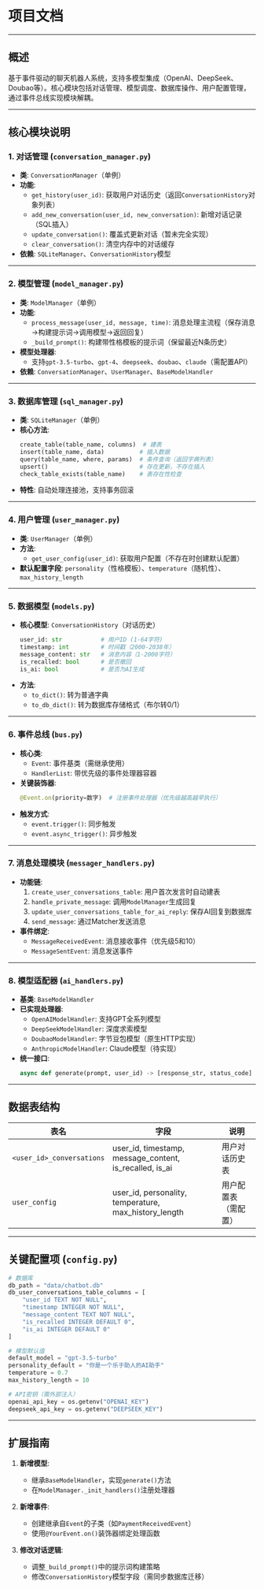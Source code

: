 # 项目文档

---

## 概述
基于事件驱动的聊天机器人系统，支持多模型集成（OpenAI、DeepSeek、Doubao等）。核心模块包括对话管理、模型调度、数据库操作、用户配置管理，通过事件总线实现模块解耦。

---

## 核心模块说明

### 1. 对话管理 (`conversation_manager.py`)
- **类**: `ConversationManager`（单例）
- **功能**:
  - `get_history(user_id)`: 获取用户对话历史（返回`ConversationHistory`对象列表）
  - `add_new_conversation(user_id, new_conversation)`: 新增对话记录（SQL插入）
  - `update_conversation()`: 覆盖式更新对话（暂未完全实现）
  - `clear_conversation()`: 清空内存中的对话缓存
- **依赖**: `SQLiteManager`、`ConversationHistory`模型

---

### 2. 模型管理 (`model_manager.py`)
- **类**: `ModelManager`（单例）
- **功能**:
  - `process_message(user_id, message, time)`: 消息处理主流程（保存消息→构建提示词→调用模型→返回回复）
  - `_build_prompt()`: 构建带性格模板的提示词（保留最近N条历史）
- **模型处理器**:
  - 支持`gpt-3.5-turbo`、`gpt-4`、`deepseek`、`doubao`、`claude`（需配置API）
- **依赖**: `ConversationManager`、`UserManager`、`BaseModelHandler`

---

### 3. 数据库管理 (`sql_manager.py`)
- **类**: `SQLiteManager`（单例）
- **核心方法**:
  ```python
  create_table(table_name, columns)  # 建表
  insert(table_name, data)          # 插入数据
  query(table_name, where, params)  # 条件查询（返回字典列表）
  upsert()                          # 存在更新，不存在插入
  check_table_exists(table_name)    # 表存在性检查
  ```
- **特性**: 自动处理连接池，支持事务回滚

---

### 4. 用户管理 (`user_manager.py`)
- **类**: `UserManager`（单例）
- **方法**:
  - `get_user_config(user_id)`: 获取用户配置（不存在时创建默认配置）
- **默认配置字段**: `personality`（性格模板）、`temperature`（随机性）、`max_history_length`

---

### 5. 数据模型 (`models.py`)
- **核心模型**: `ConversationHistory`（对话历史）
  ```python
  user_id: str           # 用户ID (1-64字符)
  timestamp: int         # 时间戳（2000-2038年）
  message_content: str   # 消息内容（1-2000字符）
  is_recalled: bool      # 是否撤回
  is_ai: bool            # 是否为AI生成
  ```
- **方法**:
  - `to_dict()`: 转为普通字典
  - `to_db_dict()`: 转为数据库存储格式（布尔转0/1）

---

### 6. 事件总线 (`bus.py`)
- **核心类**:
  - `Event`: 事件基类（需继承使用）
  - `HandlerList`: 带优先级的事件处理器容器
- **关键装饰器**:
  ```python
  @Event.on(priority=数字)  # 注册事件处理器（优先级越高越早执行）
  ```
- **触发方式**:
  - `event.trigger()`: 同步触发
  - `event.async_trigger()`: 异步触发

---

### 7. 消息处理模块 (`messager_handlers.py`)
- **功能链**:
  1. `create_user_conversations_table`: 用户首次发言时自动建表
  2. `handle_private_message`: 调用`ModelManager`生成回复
  3. `update_user_conversations_table_for_ai_reply`: 保存AI回复到数据库
  4. `send_message`: 通过Matcher发送消息
- **事件绑定**:
  - `MessageReceivedEvent`: 消息接收事件（优先级5和10）
  - `MessageSentEvent`: 消息发送事件

---

### 8. 模型适配器 (`ai_handlers.py`)
- **基类**: `BaseModelHandler`
- **已实现处理器**:
  - `OpenAIModelHandler`: 支持GPT全系列模型
  - `DeepSeekModelHandler`: 深度求索模型
  - `DoubaoModelHandler`: 字节豆包模型（原生HTTP实现）
  - `AnthropicModelHandler`: Claude模型（待实现）
- **统一接口**:
  ```python
  async def generate(prompt, user_id) -> [response_str, status_code]
  ```

---

## 数据表结构
| 表名                    | 字段                          | 说明                |
|-------------------------|-------------------------------|--------------------|
| `<user_id>_conversations` | user_id, timestamp, message_content, is_recalled, is_ai | 用户对话历史表      |
| `user_config`           | user_id, personality, temperature, max_history_length   | 用户配置表（需配置）|

---

## 关键配置项 (`config.py`)
```python
# 数据库
db_path = "data/chatbot.db"  
db_user_conversations_table_columns = [
    "user_id TEXT NOT NULL",
    "timestamp INTEGER NOT NULL",
    "message_content TEXT NOT NULL",
    "is_recalled INTEGER DEFAULT 0",
    "is_ai INTEGER DEFAULT 0"
]

# 模型默认值
default_model = "gpt-3.5-turbo"
personality_default = "你是一个乐于助人的AI助手"
temperature = 0.7
max_history_length = 10

# API密钥（需外部注入）
openai_api_key = os.getenv("OPENAI_KEY")
deepseek_api_key = os.getenv("DEEPSEEK_KEY")
```

---

## 扩展指南
1. **新增模型**:
   - 继承`BaseModelHandler`，实现`generate()`方法
   - 在`ModelManager._init_handlers()`注册处理器

2. **新增事件**:
   - 创建继承自`Event`的子类（如`PaymentReceivedEvent`）
   - 使用`@YourEvent.on()`装饰器绑定处理函数

3. **修改对话逻辑**:
   - 调整`_build_prompt()`中的提示词构建策略
   - 修改`ConversationHistory`模型字段（需同步数据库迁移）